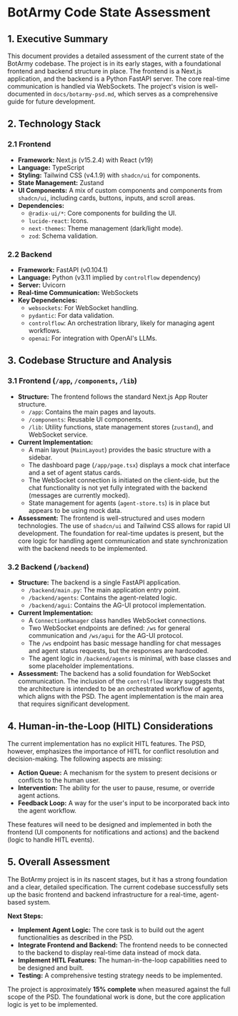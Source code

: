 # BotArmy Code State Assessment

## 1. Executive Summary

This document provides a detailed assessment of the current state of the BotArmy codebase. The project is in its early stages, with a foundational frontend and backend structure in place. The frontend is a Next.js application, and the backend is a Python FastAPI server. The core real-time communication is handled via WebSockets. The project's vision is well-documented in `docs/botarmy-psd.md`, which serves as a comprehensive guide for future development.

## 2. Technology Stack

### 2.1 Frontend

* **Framework:** Next.js (v15.2.4) with React (v19)
* **Language:** TypeScript
* **Styling:** Tailwind CSS (v4.1.9) with `shadcn/ui` for components.
* **State Management:** Zustand
* **UI Components:** A mix of custom components and components from `shadcn/ui`, including cards, buttons, inputs, and scroll areas.
* **Dependencies:**
  * `@radix-ui/*`: Core components for building the UI.
  * `lucide-react`: Icons.
  * `next-themes`: Theme management (dark/light mode).
  * `zod`: Schema validation.

### 2.2 Backend

* **Framework:** FastAPI (v0.104.1)
* **Language:** Python (v3.11 implied by `controlflow` dependency)
* **Server:** Uvicorn
* **Real-time Communication:** WebSockets
* **Key Dependencies:**
  * `websockets`: For WebSocket handling.
  * `pydantic`: For data validation.
  * `controlflow`: An orchestration library, likely for managing agent workflows.
  * `openai`: For integration with OpenAI's LLMs.

## 3. Codebase Structure and Analysis

### 3.1 Frontend (`/app`, `/components`, `/lib`)

* **Structure:** The frontend follows the standard Next.js App Router structure.
  * `/app`: Contains the main pages and layouts.
  * `/components`: Reusable UI components.
  * `/lib`: Utility functions, state management stores (`zustand`), and WebSocket service.
* **Current Implementation:**
  * A main layout (`MainLayout`) provides the basic structure with a sidebar.
  * The dashboard page (`/app/page.tsx`) displays a mock chat interface and a set of agent status cards.
  * The WebSocket connection is initiated on the client-side, but the chat functionality is not yet fully integrated with the backend (messages are currently mocked).
  * State management for agents (`agent-store.ts`) is in place but appears to be using mock data.
* **Assessment:** The frontend is well-structured and uses modern technologies. The use of `shadcn/ui` and Tailwind CSS allows for rapid UI development. The foundation for real-time updates is present, but the core logic for handling agent communication and state synchronization with the backend needs to be implemented.

### 3.2 Backend (`/backend`)

* **Structure:** The backend is a single FastAPI application.
  * `/backend/main.py`: The main application entry point.
  * `/backend/agents`: Contains the agent-related logic.
  * `/backend/agui`: Contains the AG-UI protocol implementation.
* **Current Implementation:**
  * A `ConnectionManager` class handles WebSocket connections.
  * Two WebSocket endpoints are defined: `/ws` for general communication and `/ws/agui` for the AG-UI protocol.
  * The `/ws` endpoint has basic message handling for chat messages and agent status requests, but the responses are hardcoded.
  * The agent logic in `/backend/agents` is minimal, with base classes and some placeholder implementations.
* **Assessment:** The backend has a solid foundation for WebSocket communication. The inclusion of the `controlflow` library suggests that the architecture is intended to be an orchestrated workflow of agents, which aligns with the PSD. The agent implementation is the main area that requires significant development.

## 4. Human-in-the-Loop (HITL) Considerations

The current implementation has no explicit HITL features. The PSD, however, emphasizes the importance of HITL for conflict resolution and decision-making. The following aspects are missing:

* **Action Queue:** A mechanism for the system to present decisions or conflicts to the human user.
* **Intervention:** The ability for the user to pause, resume, or override agent actions.
* **Feedback Loop:** A way for the user's input to be incorporated back into the agent workflow.

These features will need to be designed and implemented in both the frontend (UI components for notifications and actions) and the backend (logic to handle HITL events).

## 5. Overall Assessment

The BotArmy project is in its nascent stages, but it has a strong foundation and a clear, detailed specification. The current codebase successfully sets up the basic frontend and backend infrastructure for a real-time, agent-based system.

**Next Steps:**

* **Implement Agent Logic:** The core task is to build out the agent functionalities as described in the PSD.
* **Integrate Frontend and Backend:** The frontend needs to be connected to the backend to display real-time data instead of mock data.
* **Implement HITL Features:** The human-in-the-loop capabilities need to be designed and built.
* **Testing:** A comprehensive testing strategy needs to be implemented.

The project is approximately **15% complete** when measured against the full scope of the PSD. The foundational work is done, but the core application logic is yet to be implemented.
